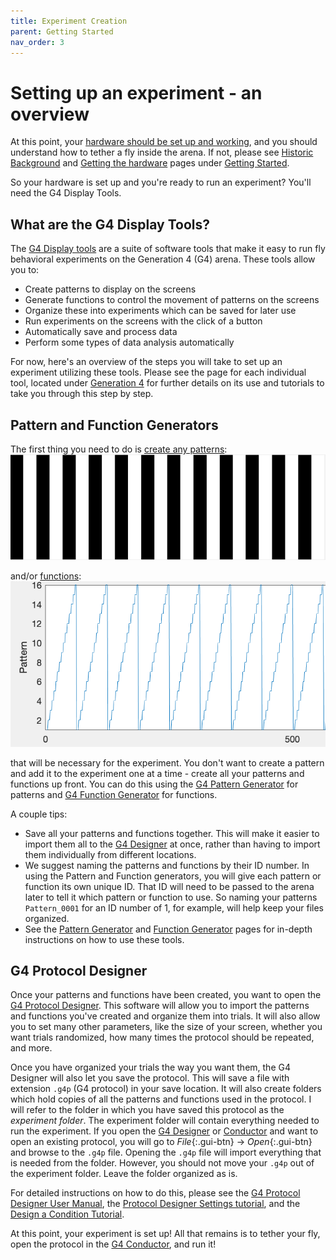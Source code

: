 ```yaml
---
title: Experiment Creation
parent: Getting Started
nav_order: 3
---
```


# Setting up an experiment - an overview

At this point, your [hardware should be set up and working]({{site.baseurl}}/docs/gs_getting-hardware.html), and you should understand how to tether a fly inside the arena. If not, please see [Historic Background]({{site.baseurl}}/docs/gs_historic-background.html) and [Getting the hardware]({{site.baseurl}}/docs/gs_getting-hardware.html) pages under [Getting Started]({{site.baseurl}}/docs/getting-started.html).

So your hardware is set up and you're ready to run an experiment? You'll need the G4 Display Tools.

## What are the G4 Display Tools?

The [G4 Display tools]({{site.baseurl}}/G4/#Display-Tools) are a suite of software tools that make it easy to run fly behavioral experiments on the Generation 4 (G4) arena. These tools allow you to:

- Create patterns to display on the screens
- Generate functions to control the movement of patterns on the screens
- Organize these into experiments which can be saved for later use
- Run experiments on the screens with the click of a button
- Automatically save and process data
- Perform some types of data analysis automatically

For now, here's an overview of the steps you will take to set up an experiment utilizing these tools. Please see the page for each individual tool, located under [Generation 4]({{site.baseurl}}/G4) for further details on its use and tutorials to take you through this step by step.

## Pattern and Function Generators

The first thing you need to do is [create any patterns](pattern-generator.md):
![pattern](assets/p-d_g-s_grating.png)

and/or [functions](function-generator.md):
![function](assets/protocol-designer_function-sawtooth.png)

that will be necessary for the experiment. You don't want to create a pattern and add it to the experiment one at a time - create all your patterns and functions up front. You can do this using the [G4 Pattern Generator](pattern-generator.md) for patterns and [G4 Function Generator](function-generator.md) for functions.

A couple tips:

- Save all your patterns and functions together. This will make it easier to import them all to the [G4 Designer](protocol-designer.md) at once, rather than having to import them individually from different locations.
- We suggest naming the patterns and functions by their ID number. In using the Pattern and Function generators, you will give each pattern or function its own unique ID. That ID will need to be passed to the arena later to tell it which pattern or function to use. So naming your patterns `Pattern_0001` for an ID number of 1, for example, will help keep your files organized.
- See the [Pattern Generator](pattern-generator.md) and [Function Generator](function-generator.md) pages for in-depth instructions on how to use these tools.

## G4 Protocol Designer

Once your patterns and functions have been created, you want to open the [G4 Protocol Designer](protocol-designer.md). This software will allow you to import the patterns and functions you've created and organize them into trials. It will also allow you to set many other parameters, like the size of your screen, whether you want trials randomized, how many times the protocol should be repeated, and more.

Once you have organized your trials the way you want them, the G4 Designer will also let you save the protocol. This will save a file with extension `.g4p` (G4 protocol) in your save location. It will also create folders which hold copies of all the patterns and functions used in the protocol. I will refer to the folder in which you have saved this protocol as the *experiment folder*. The experiment folder will contain everything needed to run the experiment. If you open the [G4 Designer](protocol-designer.md) or [Conductor](experiment-conductor.md) and want to open an existing protocol, you will go to *File*{:.gui-btn} → *Open*{:.gui-btn} and browse to the `.g4p` file. Opening the `.g4p` file will import everything that is needed from the folder. However, you should not move your `.g4p` out of the experiment folder. Leave the folder organized as is.

For detailed instructions on how to do this, please see the [G4 Protocol Designer User Manual](protocol-designer.md), the [Protocol Designer Settings tutorial](protocol-designer_configure-settings_tutorial.md), and the [Design a Condition Tutorial](protocol-designer_create-condition_tutorial.md).

At this point, your experiment is set up! All that remains is to tether your fly, open the protocol in the [G4 Conductor](experiment-conductor.md), and run it!
